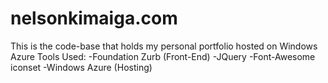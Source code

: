 # nelsonkimaiga.com
This is the code-base that holds my personal portfolio hosted on Windows Azure
Tools Used:
  -Foundation Zurb (Front-End)
  -JQuery
  -Font-Awesome iconset
  -Windows Azure (Hosting)

